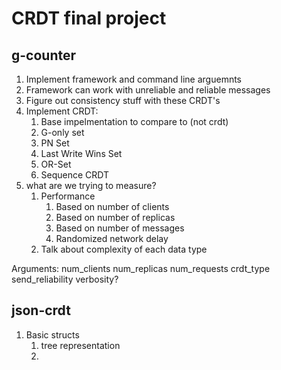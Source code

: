 # CRDT final project

## g-counter

1. Implement framework and command line arguemnts
2. Framework can work with unreliable and reliable messages
3. Figure out consistency stuff with these CRDT's
4. Implement CRDT:
    1. Base impelmentation to compare to (not crdt)
    2. G-only set
    3. PN Set
    4. Last Write Wins Set
    6. OR-Set
    7. Sequence CRDT
5. what are we trying to measure?
    1. Performance
        1. Based on number of clients
        2. Based on number of replicas
        3. Based on number of messages
        4. Randomized network delay
    3. Talk about complexity of each data type

Arguments:
num_clients
num_replicas
num_requests
crdt_type
send_reliability
verbosity?

## json-crdt
1. Basic structs
   1. tree representation
   2. 